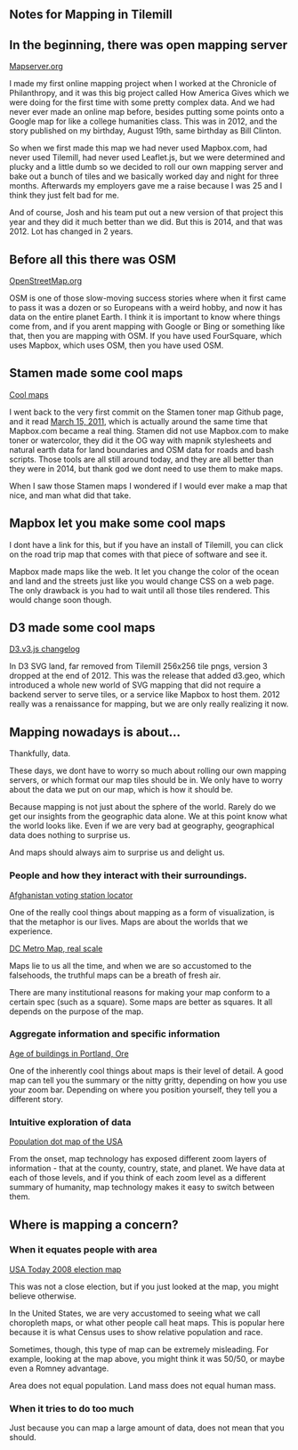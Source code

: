 Notes for Mapping in Tilemill
-----------------------------

## In the beginning, there was open mapping server

[Mapserver.org](http://mapserver.org/)

I made my first online mapping project when I worked at the Chronicle of Philanthropy, and it was this big project called How America Gives which we were doing for the first time with some pretty complex data. And we had never ever made an online map before, besides putting some points onto a Google map for like a college humanities class. This was in 2012, and the story published on my birthday, August 19th, same birthday as Bill Clinton.

So when we first made this map we had never used Mapbox.com, had never used Tilemill, had never used Leaflet.js, but we were determined and plucky and a little dumb so we decided to roll our own mapping server and bake out a bunch of tiles and we basically worked day and night for three months. Afterwards my employers gave me a raise because I was 25 and I think they just felt bad for me.

And of course, Josh and his team put out a new version of that project this year and they did it much better than we did. But this is 2014, and that was 2012. Lot has changed in 2 years.

## Before all this there was OSM

[OpenStreetMap.org](http://www.openstreetmap.org/)

OSM is one of those slow-moving success stories where when it first came to pass it was a dozen or so Europeans with a weird hobby, and now it has data on the entire planet Earth. I think it is important to know where things come from, and if you arent mapping with Google or Bing or something like that, then you are mapping with OSM. If you have used FourSquare, which uses Mapbox, which uses OSM, then you have used OSM.

## Stamen made some cool maps

[Cool maps](http://maps.stamen.com/#watercolor/10/38.8269/-76.9462)

I went back to the very first commit on the Stamen toner map Github page, and it read [March 15, 2011](https://github.com/Citytracking/toner/commits/master?page=9), which is actually around the same time that Mapbox.com became a real thing. Stamen did not use Mapbox.com to make toner or watercolor, they did it the OG way with mapnik stylesheets and natural earth data for land boundaries and OSM data for roads and bash scripts. Those tools are all still around today, and they are all better than they were in 2014, but thank god we dont need to use them to make maps.

When I saw those Stamen maps I wondered if I would ever make a map that nice, and man what did that take.

## Mapbox let you make some cool maps

I dont have a link for this, but if you have an install of Tilemill, you can click on the road trip map that comes with that piece of software and see it.

Mapbox made maps like the web. It let you change the color of the ocean and land and the streets just like you would change CSS on a web page. The only drawback is you had to wait until all those tiles rendered. This would change soon though.

## D3 made some cool maps

[D3.v3.js changelog](https://github.com/mbostock/d3/wiki/Upgrading-to-3.0)

In D3 SVG land, far removed from Tilemill 256x256 tile pngs, version 3 dropped at the end of 2012. This was the release that added d3.geo, which introduced a whole new world of SVG mapping that did not require a backend server to serve tiles, or a service like Mapbox to host them. 2012 really was a renaissance for mapping, but we are only really realizing it now.

## Mapping nowadays is about...

Thankfully, data.

These days, we dont have to worry so much about rolling our own mapping servers, or which format our map tiles should be in. We only have to worry about the data we put on our map, which is how it should be.

Because mapping is not just about the sphere of the world. Rarely do we get our insights from the geographic data alone. We at this point know what the world looks like. Even if we are very bad at geography, geographical data does nothing to surprise us.

And maps should always aim to surprise us and delight us.

### People and how they interact with their surroundings.

[Afghanistan voting station locator](http://www.votehere.af/en/#/manual-map)

One of the really cool things about mapping as a form of visualization, is that the metaphor is our lives. Maps are about the worlds that we experience.

[DC Metro Map, real scale](http://i.imgur.com/aenBfGn.png)

Maps lie to us all the time, and when we are so accustomed to the falsehoods, the truthful maps can be a breath of fresh air.

There are many institutional reasons for making your map conform to a certain spec (such as a square). Some maps are better as squares. It all depends on the purpose of the map.

### Aggregate information and specific information

[Age of buildings in Portland, Ore](http://labratrevenge.com/pdx/#12/45.5197/-122.7782)

One of the inherently cool things about maps is their level of detail. A good map can tell you the summary or the nitty gritty, depending on how you use your zoom bar. Depending on where you position yourself, they tell you a different story.

### Intuitive exploration of data

[Population dot map of the USA](http://demographics.coopercenter.org/DotMap/index.html)

From the onset, map technology has exposed different zoom layers of information - that at the county, country, state, and planet. We have data at each of those levels, and if you think of each zoom level as a different summary of humanity, map technology makes it easy to switch between them.

## Where is mapping a concern?

### When it equates people with area

[USA Today 2008 election map](http://i.usatoday.net/news/graphics/elections-2012-app/index.html#map/president)

This was not a close election, but if you just looked at the map, you might believe otherwise.

In the United States, we are very accustomed to seeing what we call choropleth maps, or what other people call heat maps. This is popular here because it is what Census uses to show relative population and race.

Sometimes, though, this type of map can be extremely misleading. For example, looking at the map above, you might think it was 50/50, or maybe even a Romney advantage.

Area does not equal population. Land mass does not equal human mass.

### When it tries to do too much



Just because you can map a large amount of data, does not mean that you should.

